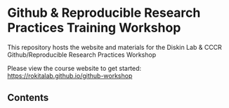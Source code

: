 # Github & Reproducible Research Practices Training Workshop

This repository hosts the website and materials for the Diskin Lab & CCCR Github/Reproducible Research Practices Workshop

Please view the course website to get started: https://rokitalab.github.io/github-workshop

## Contents
